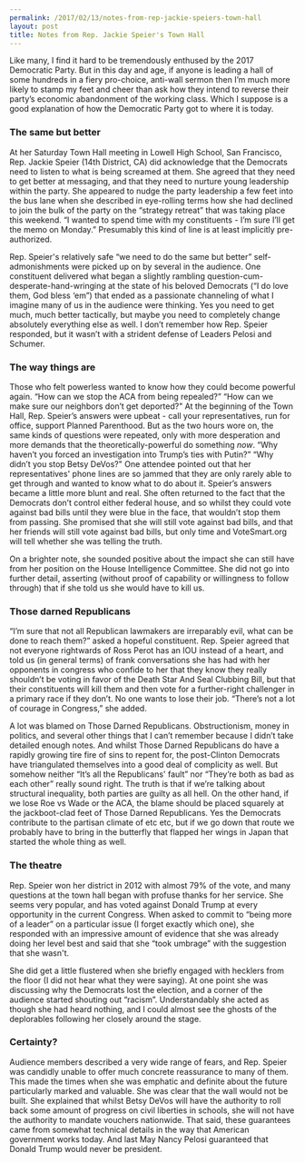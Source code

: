 ```yaml
---
permalink: /2017/02/13/notes-from-rep-jackie-speiers-town-hall
layout: post
title: Notes from Rep. Jackie Speier's Town Hall
---
```

Like many, I find it hard to be tremendously enthused by the 2017 Democratic Party. But in this day and age, if anyone is leading a hall of some hundreds in a fiery pro-choice, anti-wall sermon then I’m much more likely to stamp my feet and cheer than ask how they intend to reverse their party’s economic abandonment of the working class. Which I suppose is a good explanation of how the Democratic Party got to where it is today.

### The same but better

At her Saturday Town Hall meeting in Lowell High School, San Francisco, Rep. Jackie Speier (14th District, CA) did acknowledge that the Democrats need to listen to what is being screamed at them. She agreed that they need to get better at messaging, and that they need to nurture young leadership within the party. She appeared to nudge the party leadership a few feet into the bus lane when she described in eye-rolling terms how she had declined to join the bulk of the party on the “strategy retreat” that was taking place this weekend. “I wanted to spend time with my constituents - I’m sure I’ll get the memo on Monday.” Presumably this kind of line is at least implicitly pre-authorized.

Rep. Speier's relatively safe “we need to do the same but better” self-admonishments were picked up on by several in the audience. One constituent delivered what began a slightly rambling question-cum-desperate-hand-wringing at the state of his beloved Democrats (“I do love them, God bless ‘em”) that ended as a passionate channeling of what I imagine many of us in the audience were thinking. Yes you need to get much, much better tactically, but maybe you need to completely change absolutely everything else as well. I don’t remember how Rep. Speier responded, but it wasn’t with a strident defense of Leaders Pelosi and Schumer.

### The way things are

Those who felt powerless wanted to know how they could become powerful again. “How can we stop the ACA from being repealed?” “How can we make sure our neighbors don’t get deported?" At the beginning of the Town Hall, Rep. Speier’s answers were upbeat - call your representatives, run for office, support Planned Parenthood. But as the two hours wore on, the same kinds of questions were repeated, only with more desperation and more demands that the theoretically-powerful do something *now*. “Why haven’t you forced an investigation into Trump’s ties with Putin?” “Why didn’t you stop Betsy DeVos?" One attendee pointed out that her representatives' phone lines are so jammed that they are only rarely able to get through and wanted to know what to do about it. Speier’s answers became a little more blunt and real. She often returned to the fact that the Democrats don’t control either federal house, and so whilst they could vote against bad bills until they were blue in the face, that wouldn’t stop them from passing. She promised that she will still vote against bad bills, and that her friends will still vote against bad bills, but only time and VoteSmart.org will tell whether she was telling the truth.

On a brighter note, she sounded positive about the impact she can still have from her position on the House Intelligence Committee. She did not go into further detail, asserting (without proof of capability or willingness to follow through) that if she told us she would have to kill us.

### Those darned Republicans

“I’m sure that not all Republican lawmakers are irreparably evil, what can be done to reach them?” asked a hopeful constituent. Rep. Speier agreed that not everyone rightwards of Ross Perot has an IOU instead of a heart, and told us (in general terms) of frank conversations she has had with her opponents in congress who confide to her that they know they really shouldn’t be voting in favor of the Death Star And Seal Clubbing Bill, but that their constituents will kill them and then vote for a further-right challenger in a primary race if they don’t. No one wants to lose their job. “There’s not a lot of courage in Congress,” she added.

A lot was blamed on Those Darned Republicans. Obstructionism, money in politics, and several other things that I can’t remember because I didn’t take detailed enough notes. And whilst Those Darned Republicans do have a rapidly growing tire fire of sins to repent for, the post-Clinton Democrats have triangulated themselves into a good deal of complicity as well. But somehow neither “It’s all the Republicans' fault” nor “They’re both as bad as each other” really sound right. The truth is that if we’re talking about structural inequality, both parties are guilty as all hell. On the other hand, if we lose Roe vs Wade or the ACA, the blame should be placed squarely at the jackboot-clad feet of Those Darned Republicans. Yes the Democrats contribute to the partisan climate of etc etc, but if we go down that route we probably have to bring in the butterfly that flapped her wings in Japan that started the whole thing as well.

### The theatre

Rep. Speier won her district in 2012 with almost 79% of the vote, and many questions at the town hall began with profuse thanks for her service. She seems very popular, and has voted against Donald Trump at every opportunity in the current Congress. When asked to commit to “being more of a leader” on a particular issue (I forget exactly which one), she responded with an impressive amount of evidence that she was already doing her level best and said that she “took umbrage” with the suggestion that she wasn't.

She did get a little flustered when she briefly engaged with hecklers from the floor (I did not hear what they were saying). At one point she was discussing why the Democrats lost the election, and a corner of the audience started shouting out “racism”. Understandably she acted as though she had heard nothing, and I could almost see the ghosts of the deplorables following her closely around the stage.

### Certainty?

Audience members described a very wide range of fears, and Rep. Speier was candidly unable to offer much concrete reassurance to many of them. This made the times when she was emphatic and definite about the future particularly marked and valuable. She was clear that the wall would not be built. She explained that whilst Betsy DeVos will have the authority to roll back some amount of progress on civil liberties in schools, she will not have the authority to mandate vouchers nationwide. That said, these guarantees came from somewhat technical details in the way that American government works today. And last May Nancy Pelosi guaranteed that Donald Trump would never be president.
